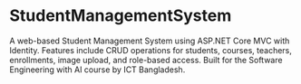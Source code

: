 # StudentManagementSystem
A web-based Student Management System using ASP.NET Core MVC with Identity. Features include CRUD operations for students, courses, teachers, enrollments, image upload, and role-based access. Built for the Software Engineering with AI course by ICT Bangladesh.
